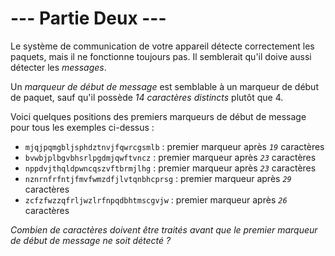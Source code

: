 # --- Partie Deux ---

Le système de communication de votre appareil détecte correctement les paquets, mais il ne fonctionne toujours pas. Il semblerait qu'il doive aussi détecter les *messages*.

Un *marqueur de début de message* est semblable à un marqueur de début de paquet, sauf qu'il possède *14 caractères distincts* plutôt que 4.

Voici quelques positions des premiers marqueurs de début de message pour tous les exemples ci-dessus :

- `mjqjpqmgbljsphdztnvjfqwrcgsmlb` : premier marqueur après *`19`* caractères
- `bvwbjplbgvbhsrlpgdmjqwftvncz` : premier marqueur après *`23`* caractères
- `nppdvjthqldpwncqszvftbrmjlhg` : premier marqueur après *`23`* caractères
- `nznrnfrfntjfmvfwmzdfjlvtqnbhcprsg` : premier marqueur après *`29`* caractères
- `zcfzfwzzqfrljwzlrfnpqdbhtmscgvjw` : premier marqueur après *`26`* caractères

*Combien de caractères doivent être traités avant que le premier marqueur de début de message ne soit détecté ?*
